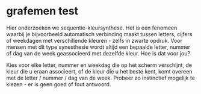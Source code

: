 # grafemen test

Hier onderzoeken we sequentie-kleursynthese. Het is een fenomeen
waarbij je bijvoorbeeld automatisch verbinding maakt tussen letters, cijfers
of weekdagen met verschillende kleuren - zelfs in zwarte opdruk. Voor
mensen met dit type synesthesie wordt altijd een bepaalde letter,
nummer of dag van de week geassocieerd met dezelfde kleur. Hoe is dat
voor jou?

Kies voor elke letter, nummer en weekdag die op het scherm verschijnt,
de kleur die u eraan associeert, of de kleur die u het beste kent,
komt overeen met de letter / nummer / dag van de week. Probeer zo
instinctief mogelijk te kiezen - er is geen goed of fout antwoord.

<nextbutton />
